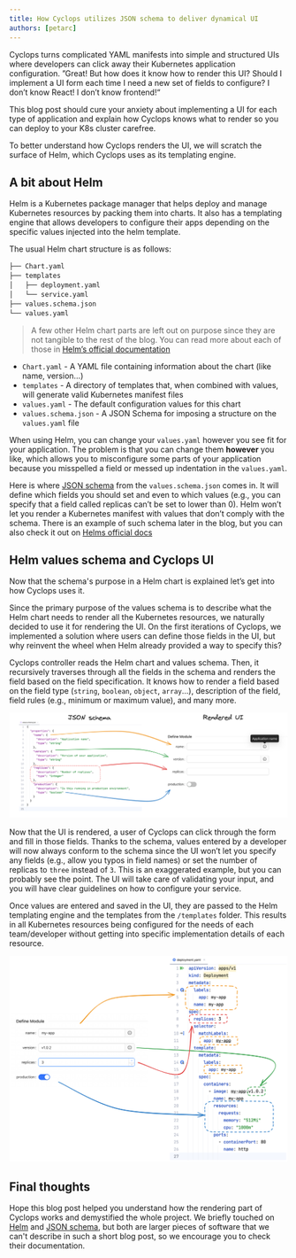 ```yaml
---
title: How Cyclops utilizes JSON schema to deliver dynamical UI
authors: [petarc]
---
```


Cyclops turns complicated YAML manifests into simple and structured UIs where developers can click away their Kubernetes application configuration.
”Great! But how does it know how to render this UI? Should I implement a UI form each time I need a new set of fields to configure? I don’t know React! I don’t know frontend!“

This blog post should cure your anxiety about implementing a UI for each type of application and explain how Cyclops knows what to render so you can deploy to your K8s cluster carefree.

To better understand how Cyclops renders the UI, we will scratch the surface of Helm, which Cyclops uses as its templating engine.

## A bit about Helm

Helm is a Kubernetes package manager that helps deploy and manage Kubernetes resources by packing them into charts. It also has a templating engine that allows developers to configure their apps depending on the specific values injected into the helm template.

The usual Helm chart structure is as follows:

```bash
├── Chart.yaml
├── templates
│   ├── deployment.yaml
│   └── service.yaml
├── values.schema.json
└── values.yaml
```

> A few other Helm chart parts are left out on purpose since they are not tangible to the rest of the blog. You can read more about each of those in [Helm’s official documentation](https://helm.sh/docs/topics/charts/)

- `Chart.yaml` - A YAML file containing information about the chart (like name, version…)
- `templates` - A directory of templates that, when combined with values, will generate valid Kubernetes manifest files
- `values.yaml` - The default configuration values for this chart
- `values.schema.json` - A JSON Schema for imposing a structure on the `values.yaml` file

When using Helm, you can change your `values.yaml` however you see fit for your application. The problem is that you can change them __however__ you like, which allows you to misconfigure some parts of your application because you misspelled a field or messed up indentation in the `values.yaml`.

Here is where [JSON schema](https://json-schema.org) from the `values.schema.json` comes in. It will define which fields you should set and even to which values (e.g., you can specify that a field called replicas can’t be set to lower than 0). Helm won’t let you render a Kubernetes manifest with values that don’t comply with the schema. There is an example of such schema later in the blog, but you can also check it out on [Helms official docs](https://helm.sh/docs/topics/charts/#schema-files)

## Helm values schema and Cyclops UI

Now that the schema's purpose in a Helm chart is explained let’s get into how Cyclops uses it.

Since the primary purpose of the values schema is to describe what the Helm chart needs to render all the Kubernetes resources, we naturally decided to use it for rendering the UI. On the first iterations of Cyclops, we implemented a solution where users can define those fields in the UI, but why reinvent the wheel when Helm already provided a way to specify this?

Cyclops controller reads the Helm chart and values schema. Then, it recursively traverses through all the fields in the schema and renders the field based on the field specification. It knows how to render a field based on the field type (`string`, `boolean`, `object`, `array`...), description of the field, field rules (e.g., minimum or maximum value), and many more.

![Untitled](../../static/img/2023-11-13-JSON-schemas/JSON-to-UI.png)

Now that the UI is rendered, a user of Cyclops can click through the form and fill in those fields. Thanks to the schema, values entered by a developer will now always conform to the schema since the UI won’t let you specify any fields (e.g., allow you typos in field names) or set the number of replicas to `three` instead of `3`. This is an exaggerated example, but you can probably see the point. The UI will take care of validating your input, and you will have clear guidelines on how to configure your service.

Once values are entered and saved in the UI, they are passed to the Helm templating engine and the templates from the `/templates` folder. This results in all Kubernetes resources being configured for the needs of each team/developer without getting into specific implementation details of each resource.

![Untitled](../../static/img/2023-11-13-JSON-schemas/UI-to-K8s.png)

## Final thoughts

Hope this blog post helped you understand how the rendering part of Cyclops works and demystified the whole project. We briefly touched on [Helm](https://helm.sh/docs/) and [JSON schema](https://json-schema.org/), but both are larger pieces of software that we can't describe in such a short blog post, so we encourage you to check their documentation.
